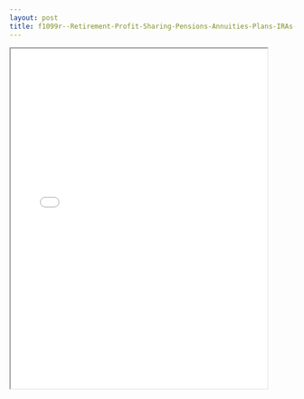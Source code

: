 ```yaml
---
layout: post
title: f1099r--Retirement-Profit-Sharing-Pensions-Annuities-Plans-IRAs-Insurance-Contracts
---
```


<div class="pdf-container">
<iframe src="/ea//_pdf-2-md/f1099r--Retirement-Profit-Sharing-Pensions-Annuities-Plans-IRAs-Insurance-Contracts.pdf" height="600" width="90%" allowFullScreen="true"></iframe>
</div>

